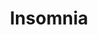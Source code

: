 ---
codehost: https://github.com/Kong/insomnia
logohandle: insomniarest
sort: insomnia
title: Insomnia
twitter: https://x.com/GetInsomnia
website: https://insomnia.rest/
---